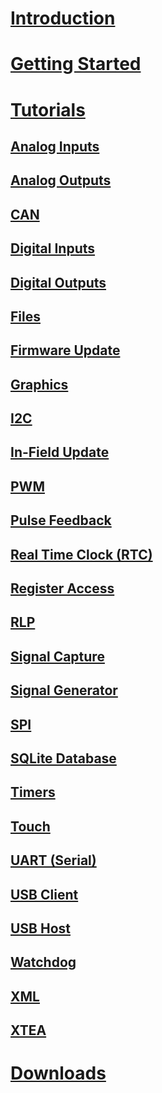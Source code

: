 # [Introduction](intro.md)
# [Getting Started](getting-started.md)
# [Tutorials](tutorials/intro.md)
## [Analog Inputs](tutorials/analog-in.md)
## [Analog Outputs](tutorials/analog-out.md)
## [CAN](tutorials/can.md)
## [Digital Inputs](tutorials/digital-inputs.md)
## [Digital Outputs](tutorials/digital-outputs.md)
## [Files](tutorials/files.md)
## [Firmware Update](tutorials/firmware-update.md)
## [Graphics](tutorials/graphics.md)
## [I2C](tutorials/i2c.md)
## [In-Field Update](tutorials/in-field-update.md)
## [PWM](tutorials/pwm.md)
## [Pulse Feedback](tutorials/pulse-feedback.md)
## [Real Time Clock (RTC)](tutorials/rtc.md)
## [Register Access](tutorials/register-access.md)
## [RLP](tutorials/rlp.md)
## [Signal Capture](tutorials/signal-capture.md)
## [Signal Generator](tutorials/signal-generator.md)
## [SPI](tutorials/spi.md)
## [SQLite Database](tutorials/sqlite.md)
## [Timers](tutorials/timers.md)
## [Touch](tutorials/touch.md)
## [UART (Serial)](tutorials/uart.md)
## [USB Client](tutorials/usb-client.md)
## [USB Host](tutorials/usb-host.md)
## [Watchdog](tutorials/watchdog.md)
## [XML](tutorials/xml.md)
## [XTEA](tutorials/xtea.md)
# [Downloads](downloads.md)


